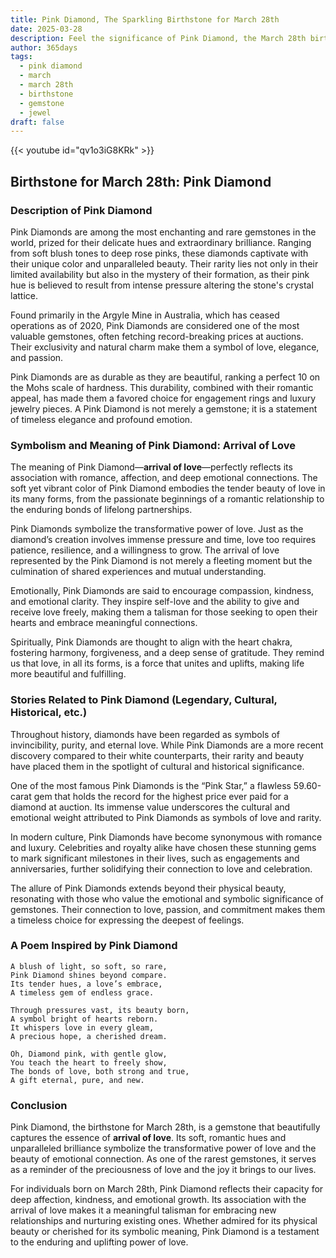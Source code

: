 ```yaml
---
title: Pink Diamond, The Sparkling Birthstone for March 28th
date: 2025-03-28
description: Feel the significance of Pink Diamond, the March 28th birthstone symbolizing Arrival of love. Let its beauty and meaning brighten your day.
author: 365days
tags:
  - pink diamond
  - march
  - march 28th
  - birthstone
  - gemstone
  - jewel
draft: false
---
```


{{< youtube id="qv1o3iG8KRk" >}}

## Birthstone for March 28th: Pink Diamond

### Description of Pink Diamond

Pink Diamonds are among the most enchanting and rare gemstones in the world, prized for their delicate hues and extraordinary brilliance. Ranging from soft blush tones to deep rose pinks, these diamonds captivate with their unique color and unparalleled beauty. Their rarity lies not only in their limited availability but also in the mystery of their formation, as their pink hue is believed to result from intense pressure altering the stone's crystal lattice.

Found primarily in the Argyle Mine in Australia, which has ceased operations as of 2020, Pink Diamonds are considered one of the most valuable gemstones, often fetching record-breaking prices at auctions. Their exclusivity and natural charm make them a symbol of love, elegance, and passion.

Pink Diamonds are as durable as they are beautiful, ranking a perfect 10 on the Mohs scale of hardness. This durability, combined with their romantic appeal, has made them a favored choice for engagement rings and luxury jewelry pieces. A Pink Diamond is not merely a gemstone; it is a statement of timeless elegance and profound emotion.

### Symbolism and Meaning of Pink Diamond: Arrival of Love

The meaning of Pink Diamond—**arrival of love**—perfectly reflects its association with romance, affection, and deep emotional connections. The soft yet vibrant color of Pink Diamond embodies the tender beauty of love in its many forms, from the passionate beginnings of a romantic relationship to the enduring bonds of lifelong partnerships.

Pink Diamonds symbolize the transformative power of love. Just as the diamond’s creation involves immense pressure and time, love too requires patience, resilience, and a willingness to grow. The arrival of love represented by the Pink Diamond is not merely a fleeting moment but the culmination of shared experiences and mutual understanding.

Emotionally, Pink Diamonds are said to encourage compassion, kindness, and emotional clarity. They inspire self-love and the ability to give and receive love freely, making them a talisman for those seeking to open their hearts and embrace meaningful connections.

Spiritually, Pink Diamonds are thought to align with the heart chakra, fostering harmony, forgiveness, and a deep sense of gratitude. They remind us that love, in all its forms, is a force that unites and uplifts, making life more beautiful and fulfilling.

### Stories Related to Pink Diamond (Legendary, Cultural, Historical, etc.)

Throughout history, diamonds have been regarded as symbols of invincibility, purity, and eternal love. While Pink Diamonds are a more recent discovery compared to their white counterparts, their rarity and beauty have placed them in the spotlight of cultural and historical significance.

One of the most famous Pink Diamonds is the “Pink Star,” a flawless 59.60-carat gem that holds the record for the highest price ever paid for a diamond at auction. Its immense value underscores the cultural and emotional weight attributed to Pink Diamonds as symbols of love and rarity.

In modern culture, Pink Diamonds have become synonymous with romance and luxury. Celebrities and royalty alike have chosen these stunning gems to mark significant milestones in their lives, such as engagements and anniversaries, further solidifying their connection to love and celebration.

The allure of Pink Diamonds extends beyond their physical beauty, resonating with those who value the emotional and symbolic significance of gemstones. Their connection to love, passion, and commitment makes them a timeless choice for expressing the deepest of feelings.

### A Poem Inspired by Pink Diamond

```
A blush of light, so soft, so rare,  
Pink Diamond shines beyond compare.  
Its tender hues, a love’s embrace,  
A timeless gem of endless grace.  

Through pressures vast, its beauty born,  
A symbol bright of hearts reborn.  
It whispers love in every gleam,  
A precious hope, a cherished dream.  

Oh, Diamond pink, with gentle glow,  
You teach the heart to freely show,  
The bonds of love, both strong and true,  
A gift eternal, pure, and new.  
```

### Conclusion

Pink Diamond, the birthstone for March 28th, is a gemstone that beautifully captures the essence of **arrival of love**. Its soft, romantic hues and unparalleled brilliance symbolize the transformative power of love and the beauty of emotional connection. As one of the rarest gemstones, it serves as a reminder of the preciousness of love and the joy it brings to our lives.

For individuals born on March 28th, Pink Diamond reflects their capacity for deep affection, kindness, and emotional growth. Its association with the arrival of love makes it a meaningful talisman for embracing new relationships and nurturing existing ones. Whether admired for its physical beauty or cherished for its symbolic meaning, Pink Diamond is a testament to the enduring and uplifting power of love.